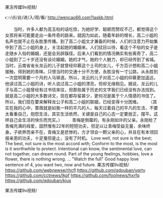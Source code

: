 
果冻传媒9x视频/




👉/点/此/进/入/观/看/ http://wencao66.com?laskb.html




　　当时，许多人都为高玉柱的话吃惊，为她好学、聪颖而赞叹不己，都觉得这个女孩将来可能要走出一条传奇的路来。就因为如此，随着年龄的增长，高二小姐的名声也就不止在永胜里传播。到了高二小姐文才兼备的时候，人们的注意力开始集中到了高二小姐的身上，关注起她的婚姻来。人们拭目以待，看这个不俗的女子是走随乡入俗的婚姻，还是会另辟蹊径。后来人们看到的情况确实有些离奇了，高二小姐到了二十岁还没有谈论婚姻，她的才气，她的个人魅力，却已经传到了省城。当时，云南省省长龙云的儿子就曾经仰慕这个土司的女儿，千方百计想和高二小姐接触，得到她的青睐。只恨当时的交通十分不方便，永胜没有一寸公路，从永胜到一次昆明需要一个月的人马驿道。所以，龙云的儿子对高二小姐的仰慕更加遥远，他读过高二小姐的诗，听人说过高二小姐的漂亮，但却无缘相见。据说，龙云的儿子与高二小姐曾经有过书信来往，但那些属于历史的文字我们已经没有办法找到。就是高二小姐的大多数诗文，现在都存留甚少，更何况是属于个人情感的书信了。所以，我们现在要来解释龙公子和高二小姐的联姻，已经变得十分困难。
　　（其实在我的心中，蔷薇就是如我一样的平凡的人，每天过着自己的平凡的生活，不要太看重自己，抱怨生活，其实生活依然，关键是自己的心态一定要放正，摆平。这样自己会生活的快乐而充实。）
　　青梅是倒霉的，有永刚如许的父亲。永刚给了青梅充满的母爱，固然惟有22年的短短功夫，但足以让青梅受益无量，余味终身。子欲养而亲不在，青梅又是悲惨的，方才领会一颗父亲的心，并且在有本领回报亲恩的功夫，十足戛但是止，没有了时机。
Love well, not sure is the best;
The best, not sure is the most accord with;
Conform to the most, is the most is it worthwhile to protect.
Intentional can know, the sentimental love, can not together, can dream round.
Part of the young feelings, hobbies, love a flower, there is nothing wrong.
...
"Watch the full"
Good happy love sentence of 4, you want two, now and future.
果冻传媒9x视频/ https://github.com/webnewse/rhcfl
https://github.com/qdouban/yqrty
https://github.com/cctnews/lkpf
https://github.com/foolnews/hxrfq
https://github.com/qdouban/kjus





果冻传媒9x视频/
